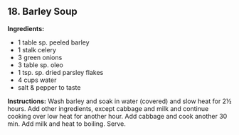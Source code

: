 ## 18. Barley Soup

**Ingredients:**
- 1 table sp. peeled barley
- 1 stalk celery
- 3 green onions
- 3 table sp. oleo
- 1 tsp. sp. dried parsley flakes
- 4 cups water
- salt & pepper to taste

**Instructions:**
Wash barley and soak in water (covered) and slow heat for 2½ hours. Add other ingredients, except cabbage and milk and continue cooking over low heat for another hour. Add cabbage and cook another 30 min. Add milk and heat to boiling. Serve.
